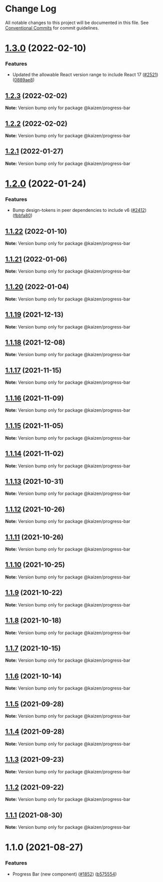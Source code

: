 # Change Log

All notable changes to this project will be documented in this file.
See [Conventional Commits](https://conventionalcommits.org) for commit guidelines.

# [1.3.0](https://github.com/cultureamp/kaizen-design-system/compare/@kaizen/progress-bar@1.2.3...@kaizen/progress-bar@1.3.0) (2022-02-10)


### Features

* Updated the allowable React version range to include React 17 ([#2521](https://github.com/cultureamp/kaizen-design-system/issues/2521)) ([0889ae8](https://github.com/cultureamp/kaizen-design-system/commit/0889ae82cc2836fe606957cd1f39a2eb94df00c1))





## [1.2.3](https://github.com/cultureamp/kaizen-design-system/compare/@kaizen/progress-bar@1.2.2...@kaizen/progress-bar@1.2.3) (2022-02-02)

**Note:** Version bump only for package @kaizen/progress-bar





## [1.2.2](https://github.com/cultureamp/kaizen-design-system/compare/@kaizen/progress-bar@1.2.1...@kaizen/progress-bar@1.2.2) (2022-02-02)

**Note:** Version bump only for package @kaizen/progress-bar





## [1.2.1](https://github.com/cultureamp/kaizen-design-system/compare/@kaizen/progress-bar@1.2.0...@kaizen/progress-bar@1.2.1) (2022-01-27)

**Note:** Version bump only for package @kaizen/progress-bar





# [1.2.0](https://github.com/cultureamp/kaizen-design-system/compare/@kaizen/progress-bar@1.1.22...@kaizen/progress-bar@1.2.0) (2022-01-24)


### Features

* Bump design-tokens in peer dependencies to include v6 ([#2412](https://github.com/cultureamp/kaizen-design-system/issues/2412)) ([fbbfa80](https://github.com/cultureamp/kaizen-design-system/commit/fbbfa80d334db9311b228568b5632cb2f8022136))





## [1.1.22](https://github.com/cultureamp/kaizen-design-system/compare/@kaizen/progress-bar@1.1.21...@kaizen/progress-bar@1.1.22) (2022-01-10)

**Note:** Version bump only for package @kaizen/progress-bar





## [1.1.21](https://github.com/cultureamp/kaizen-design-system/compare/@kaizen/progress-bar@1.1.20...@kaizen/progress-bar@1.1.21) (2022-01-06)

**Note:** Version bump only for package @kaizen/progress-bar





## [1.1.20](https://github.com/cultureamp/kaizen-design-system/compare/@kaizen/progress-bar@1.1.19...@kaizen/progress-bar@1.1.20) (2022-01-04)

**Note:** Version bump only for package @kaizen/progress-bar





## [1.1.19](https://github.com/cultureamp/kaizen-design-system/compare/@kaizen/progress-bar@1.1.18...@kaizen/progress-bar@1.1.19) (2021-12-13)

**Note:** Version bump only for package @kaizen/progress-bar





## [1.1.18](https://github.com/cultureamp/kaizen-design-system/compare/@kaizen/progress-bar@1.1.17...@kaizen/progress-bar@1.1.18) (2021-12-08)

**Note:** Version bump only for package @kaizen/progress-bar





## [1.1.17](https://github.com/cultureamp/kaizen-design-system/compare/@kaizen/progress-bar@1.1.16...@kaizen/progress-bar@1.1.17) (2021-11-15)

**Note:** Version bump only for package @kaizen/progress-bar





## [1.1.16](https://github.com/cultureamp/kaizen-design-system/compare/@kaizen/progress-bar@1.1.15...@kaizen/progress-bar@1.1.16) (2021-11-09)

**Note:** Version bump only for package @kaizen/progress-bar





## [1.1.15](https://github.com/cultureamp/kaizen-design-system/compare/@kaizen/progress-bar@1.1.14...@kaizen/progress-bar@1.1.15) (2021-11-05)

**Note:** Version bump only for package @kaizen/progress-bar





## [1.1.14](https://github.com/cultureamp/kaizen-design-system/compare/@kaizen/progress-bar@1.1.13...@kaizen/progress-bar@1.1.14) (2021-11-02)

**Note:** Version bump only for package @kaizen/progress-bar





## [1.1.13](https://github.com/cultureamp/kaizen-design-system/compare/@kaizen/progress-bar@1.1.12...@kaizen/progress-bar@1.1.13) (2021-10-31)

**Note:** Version bump only for package @kaizen/progress-bar





## [1.1.12](https://github.com/cultureamp/kaizen-design-system/compare/@kaizen/progress-bar@1.1.11...@kaizen/progress-bar@1.1.12) (2021-10-26)

**Note:** Version bump only for package @kaizen/progress-bar





## [1.1.11](https://github.com/cultureamp/kaizen-design-system/compare/@kaizen/progress-bar@1.1.10...@kaizen/progress-bar@1.1.11) (2021-10-26)

**Note:** Version bump only for package @kaizen/progress-bar





## [1.1.10](https://github.com/cultureamp/kaizen-design-system/compare/@kaizen/progress-bar@1.1.9...@kaizen/progress-bar@1.1.10) (2021-10-25)

**Note:** Version bump only for package @kaizen/progress-bar





## [1.1.9](https://github.com/cultureamp/kaizen-design-system/compare/@kaizen/progress-bar@1.1.8...@kaizen/progress-bar@1.1.9) (2021-10-22)

**Note:** Version bump only for package @kaizen/progress-bar





## [1.1.8](https://github.com/cultureamp/kaizen-design-system/compare/@kaizen/progress-bar@1.1.7...@kaizen/progress-bar@1.1.8) (2021-10-18)

**Note:** Version bump only for package @kaizen/progress-bar





## [1.1.7](https://github.com/cultureamp/kaizen-design-system/compare/@kaizen/progress-bar@1.1.6...@kaizen/progress-bar@1.1.7) (2021-10-15)

**Note:** Version bump only for package @kaizen/progress-bar





## [1.1.6](https://github.com/cultureamp/kaizen-design-system/compare/@kaizen/progress-bar@1.1.5...@kaizen/progress-bar@1.1.6) (2021-10-14)

**Note:** Version bump only for package @kaizen/progress-bar





## [1.1.5](https://github.com/cultureamp/kaizen-design-system/compare/@kaizen/progress-bar@1.1.4...@kaizen/progress-bar@1.1.5) (2021-09-28)

**Note:** Version bump only for package @kaizen/progress-bar





## [1.1.4](https://github.com/cultureamp/kaizen-design-system/compare/@kaizen/progress-bar@1.1.3...@kaizen/progress-bar@1.1.4) (2021-09-28)

**Note:** Version bump only for package @kaizen/progress-bar





## [1.1.3](https://github.com/cultureamp/kaizen-design-system/compare/@kaizen/progress-bar@1.1.2...@kaizen/progress-bar@1.1.3) (2021-09-23)

**Note:** Version bump only for package @kaizen/progress-bar





## [1.1.2](https://github.com/cultureamp/kaizen-design-system/compare/@kaizen/progress-bar@1.1.1...@kaizen/progress-bar@1.1.2) (2021-09-22)

**Note:** Version bump only for package @kaizen/progress-bar





## [1.1.1](https://github.com/cultureamp/kaizen-design-system/compare/@kaizen/progress-bar@1.1.0...@kaizen/progress-bar@1.1.1) (2021-08-30)

**Note:** Version bump only for package @kaizen/progress-bar





# 1.1.0 (2021-08-27)


### Features

* Progress Bar (new component) ([#1852](https://github.com/cultureamp/kaizen-design-system/issues/1852)) ([b575554](https://github.com/cultureamp/kaizen-design-system/commit/b5755546f533dafbcf77ce0c7f49263e09d738ae))
